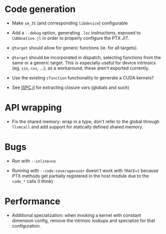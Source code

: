# Code generation

* Make `sm_35` (and corresponding `libdevice`) configurable

* Add a `--debug` option, generating `.loc` instructions, exposed to
  `CUDAnative.jl` in order to properly configure the PTX JIT.

* `@target` should allow for generic functions (ie. for all targets).

* `@target` should be incorporated in dispatch, selecting functions from the
  same or a generic target. This is especially useful for device intrinsics (eg.
  `sin`, `cos`, ...); as a workaround, these aren't exported currently.

* Use the existing `cfunction` functionality to generate a CUDA kernels?

* See [ISPC.jl](https://github.com/damiendr/ISPC.jl) for extracting closure vars
  (globals and such)


# API wrapping

* Fix the shared memory: wrap in a type, don't refer to the global through
  `llvmcall` and add support for statically defined shared memory.


# Bugs

* Run with `--inline=no`

* Running with `--code-coverage=user` doesn't work with `TRACE=1` because PTX
  methods get partially registered in the host module due to the `code_*` calls
  (I think)


# Performance

* Additional specialization: when invoking a kernel with constant dimension config,
  remove the intrinsic lookups and specialize for that configuration.
